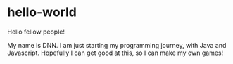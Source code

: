 # hello-world

Hello fellow people!

My name is DNN. 
I am just starting my programming journey, with Java and Javascript.
Hopefully I can get good at this, so I can make my own games!
